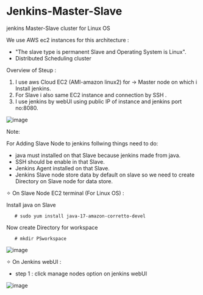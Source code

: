 # Jenkins-Master-Slave
jenkins Master-Slave cluster for Linux OS 

We use AWS ec2 instances for this architecture :

  - "The slave type is permanent Slave and Operating System is Linux".
  - Distributed Scheduling cluster

Overview of Steup :

1.  I use aws Cloud EC2 (AMI-amazon linux2) for -> Master node on which i Install jenkins.
2.  For Slave i also same EC2 instance and connection by SSH .
3.  I use jenkins by webUI using public IP of instance and jenkins port no:8080.

![image](https://github.com/Pratikshinde55/Jenkins-Master-Slave/assets/145910708/9d0be42d-61e2-42bb-94f1-199548561e8a)


Note:

  For Adding Slave Node to jenkins follwing things need to do:
  -  java must installed on that Slave because jenkins made from java.
  -  SSH should be enable in that Slave.
  -  Jenkins Agent installed on that Slave.
  -  Jenkins Slave node store data by default on slave so we need to create Directory on Slave node for data store.


✧ On Slave Node EC2 terminal (For Linux OS) : 
  
  Install java on Slave 

       # sudo yum install java-17-amazon-corretto-devel

  Now create Directory for workspace

       # mkdir PSworkspace


 ![image](https://github.com/Pratikshinde55/Jenkins-Master-Slave/assets/145910708/ab75199b-cbec-426a-8718-ab9f12a28579)


 ✧ On Jenkins webUI :

  - step 1 : click manage nodes option on jenkins webUI

  ![image](https://github.com/Pratikshinde55/Jenkins-Master-Slave/assets/145910708/7db4e9d4-0d3b-4307-b787-801a584f4572)

 
 

    


   

